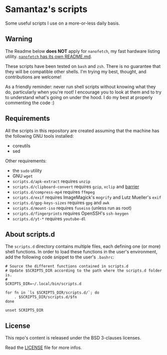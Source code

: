 Samantaz's scripts
==================

Some useful scripts I use on a more-or-less daily basis.


Warning
-------

The Readme below **does NOT** apply for `nanofetch`, my fast hardware listing
utility. [`nanofetch` has its own README.md](nanofetch/README.md).

These scripts have been tested on `bash` and `zsh`. There is no guarantee that
they will be compatible other shells. I'm trying my best, thought, and
contributions are welcome!

As a friendly reminder: never run shell scripts without knowing what they do,
particularly when you're root! I encourage you to look at them and to try to
understand what's going on under the hood. I do my best at properly commenting
the code :)


Requirements
------------

All the scripts in this repository are created assuming that the machine has
the following GNU tools installed:
 * coreutils
 * sed

Other requirements:
 * the `sudo` utility
 * GNU `wget`
 * `scripts.d/apk-extract` requires `unzip`
 * `scripts.d/clipboard-convert` requires `gzip`, `xclip` and [barrier](https://github.com/debauchee/barrier)
 * `scripts.d/compress-mp4` requires `ffmpeg`
 * `scripts.d/exif` requires ImageMagick's `mogrify` and Lutz Mueller's `exif`
 * `scripts.d/gpg-keys-sizes` requires `gpg` and `awk`
 * `scripts.d/mount-iso` requires `fuseiso` (unless run as root)
 * `scripts.d/fingerprints` requires OpenSSH's `ssh-keygen`
 * `scripts.d/yt-*` requires `youtube-dl`


About scripts.d
----------------

The `scripts.d` directory contains multiple files, each defining one (or more)
shell functions. In order to load these functions in the user's environment,
add the following code snippet to the user's `.bashrc`:

```
# Source the different functions contained in scripts.d
# Update $SCRIPTS_DIR according to the path where the scripts.d folder is.
#
SCRIPTS_DIR=~/.local/bin/scripts.d

for fn in `ls $SCRIPTS_DIR/scripts.d/`; do
	. $SCRIPTS_DIR/scripts.d/$fn
done

unset SCRIPTS_DIR
```


License
-------

This repo's content is released under the BSD 3-clauses licenses.

Read the [LICENSE](LICENSE.md) file for more infos.
